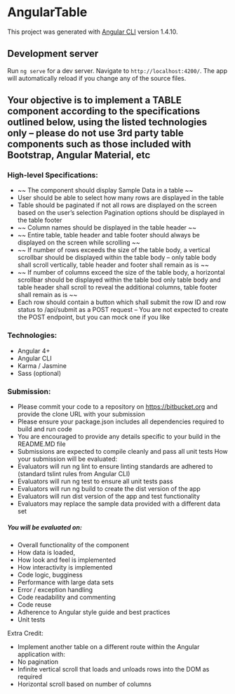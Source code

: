 # AngularTable

This project was generated with [Angular CLI](https://github.com/angular/angular-cli) version 1.4.10.

## Development server

Run `ng serve` for a dev server. Navigate to `http://localhost:4200/`. The app will automatically reload if you change any of the source files.

## Your objective is to implement a TABLE component according to the specifications outlined below, using the listed technologies only – please do not use 3rd party table components such as those included with Bootstrap, Angular Material, etc

### High-level Specifications:
-	~~ The component should display Sample Data in a table ~~
-	User should be able to select how many rows are displayed in the table
-	Table should be paginated if not all rows are displayed on the screen based on the user’s selection
	Pagination options should be displayed in the table footer
-	~~ Column names should be displayed in the table header ~~
-	~~ Entire table, table header and table footer should always be displayed on the screen while scrolling ~~
-	~~ If number of rows exceeds the size of the table body, a vertical scrollbar should be displayed within the table body – only table body shall scroll vertically, table header and footer shall remain as is ~~
-	~~ If number of columns exceed the size of the table body, a horizontal scrollbar should be displayed within the table bod only table body and table header shall scroll to reveal the additional columns, table footer shall remain as is ~~
-	Each row should contain a button which shall submit the row ID and row status to /api/submit as a POST request – You are not expected to create the POST endpoint, but you can mock one if you like

### Technologies:
-	Angular 4+
-	Angular CLI
-	Karma / Jasmine
-	Sass (optional)
### Submission:
-	Please commit your code to a repository on https://bitbucket.org and provide the clone URL with your submission
-	Please ensure your package.json includes all dependencies required to build and run code
-	You are encouraged to provide any details specific to your build in the README.MD file
-	Submissions are expected to compile cleanly and pass all unit tests
How your submission will be evaluated:
-	Evaluators will run ng lint to ensure linting standards are adhered to (standard tslint rules from Angular CLI)
-	Evaluators will run ng test to ensure all unit tests pass
-	Evaluators will run ng build to create the dist version of the app
-	Evaluators will run dist version of the app and test functionality
-	Evaluators may replace the sample data provided with a different data set

##### You will be evaluated on:
-	Overall functionality of the component
-	How data is loaded, 
-	How look and feel is implemented
-	How interactivity is implemented
-	Code logic, bugginess
-	Performance with large data sets
-	Error / exception handling
-	Code readability and commenting
-	Code reuse
-	Adherence to Angular style guide and best practices
-	Unit tests

Extra Credit:
-	Implement another table on a different route within the Angular application with:
-	No pagination
-	Infinite vertical scroll that loads and unloads rows into the DOM as required
-	Horizontal scroll based on number of columns
